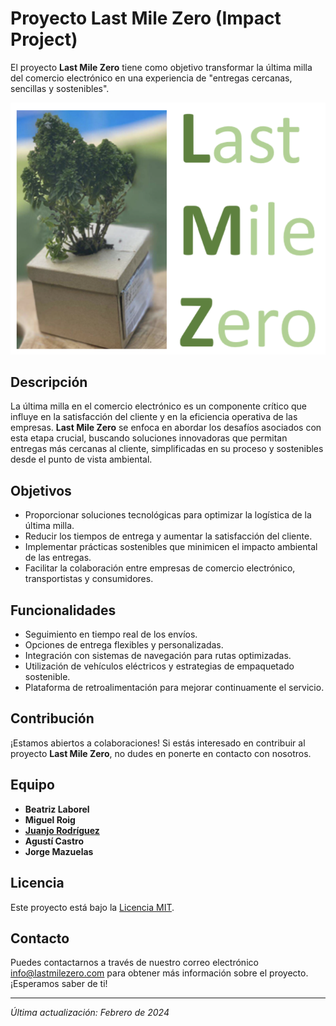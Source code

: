 # Proyecto Last Mile Zero (Impact Project)

El proyecto **Last Mile Zero** tiene como objetivo transformar la última milla del comercio electrónico en una experiencia de "entregas cercanas, sencillas y sostenibles".

![Logo de Last Mile Zero](Logo.png)

## Descripción

La última milla en el comercio electrónico es un componente crítico que influye en la satisfacción del cliente y en la eficiencia operativa de las empresas. **Last Mile Zero** se enfoca en abordar los desafíos asociados con esta etapa crucial, buscando soluciones innovadoras que permitan entregas más cercanas al cliente, simplificadas en su proceso y sostenibles desde el punto de vista ambiental.

## Objetivos

- Proporcionar soluciones tecnológicas para optimizar la logística de la última milla.
- Reducir los tiempos de entrega y aumentar la satisfacción del cliente.
- Implementar prácticas sostenibles que minimicen el impacto ambiental de las entregas.
- Facilitar la colaboración entre empresas de comercio electrónico, transportistas y consumidores.

## Funcionalidades

- Seguimiento en tiempo real de los envíos.
- Opciones de entrega flexibles y personalizadas.
- Integración con sistemas de navegación para rutas optimizadas.
- Utilización de vehículos eléctricos y estrategias de empaquetado sostenible.
- Plataforma de retroalimentación para mejorar continuamente el servicio.

## Contribución

¡Estamos abiertos a colaboraciones! Si estás interesado en contribuir al proyecto **Last Mile Zero**, no dudes en ponerte en contacto con nosotros.

## Equipo

- **Beatriz Laborel**
- **Miguel Roig** 
- **[Juanjo Rodríguez](https://github.com/jjrr-es)**
- **Agustí Castro**
- **Jorge Mazuelas**

## Licencia

Este proyecto está bajo la [Licencia MIT](LICENSE).

## Contacto

Puedes contactarnos a través de nuestro correo electrónico [info@lastmilezero.com](mailto:lastmilezero@gmail.com) para obtener más información sobre el proyecto. ¡Esperamos saber de ti!

---

*Última actualización: Febrero de 2024*

